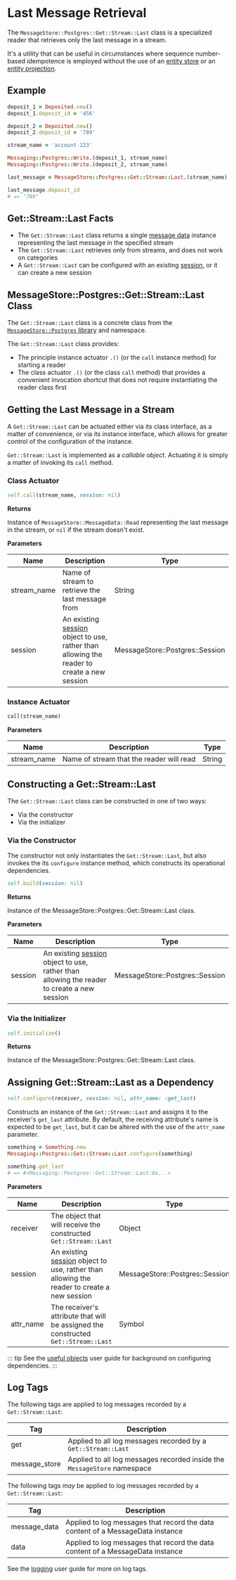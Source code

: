 # Last Message Retrieval

The `MessageStore::Postgres::Get::Stream::Last` class is a specialized reader that retrieves only the last message in a stream.

It's a utility that can be useful in circumstances where sequence number-based idempotence is employed without the use of an [entity store](/user-guide/entity-store/) or an [entity projection](/user-guide/projection.md).

## Example

``` ruby
deposit_1 = Deposited.new()
deposit_1.deposit_id = '456'

deposit_2 = Deposited.new()
deposit_2.deposit_id = '789'

stream_name = 'account-123'

Messaging::Postgres::Write.(deposit_1, stream_name)
Messaging::Postgres::Write.(deposit_2, stream_name)

last_message = MessageStore::Postgres::Get::Stream::Last.(stream_name)

last_message.deposit_id
# => "789"
```

## Get::Stream::Last Facts

- The `Get::Stream::Last` class returns a single [message data](/user-guide/messages-and-message-data/message-data.md) instance representing the last message in the specified stream
- The `Get::Stream::Last` retrieves only from streams, and does not work on categories
- A `Get::Stream::Last` can be configured with an existing [session](./session.md), or it can create a new session

## MessageStore::Postgres::Get::Stream::Last Class

The `Get::Stream::Last` class is a concrete class from the [`MessageStore::Postgres` library](../libraries.md#message-store-postgres) and namespace.

The `Get::Stream::Last` class provides:

- The principle instance actuator `.()` (or the `call` instance method) for starting a reader
- The class actuator `.()` (or the class `call` method) that provides a convenient invocation shortcut that does not require instantiating the reader class first

## Getting the Last Message in a Stream

A `Get::Stream::Last` can be actuated either via its class interface, as a matter of convenience, or via its instance interface, which allows for greater control of the configuration of the instance.

`Get::Stream::Last` is implemented as a _callable object_. Actuating it is simply a matter of invoking its `call` method.

### Class Actuator

``` ruby
self.call(stream_name, session: nil)
```

**Returns**

Instance of `MessageStore::MessageData::Read` representing the last message in the stream, or `nil` if the stream doesn't exist.

**Parameters**

| Name | Description | Type |
| --- | --- | --- |
| stream_name | Name of stream to retrieve the last message from | String |
| session | An existing [session](./session.md) object to use, rather than allowing the reader to create a new session | MessageStore::Postgres::Session |

### Instance Actuator

``` ruby
call(stream_name)
```

**Parameters**

| Name | Description | Type |
| --- | --- | --- |
| stream_name | Name of stream that the reader will read | String |

## Constructing a Get::Stream::Last

The `Get::Stream::Last` class can be constructed in one of two ways:

- Via the constructor
- Via the initializer

### Via the Constructor

The constructor not only instantiates the `Get::Stream::Last`, but also invokes the its `configure` instance method, which constructs its operational dependencies.

``` ruby
self.build(session: nil)
```

**Returns**

Instance of the MessageStore::Postgres::Get::Stream::Last class.

**Parameters**

| Name | Description | Type |
| --- | --- | --- |
| session | An existing [session](./session.md) object to use, rather than allowing the reader to create a new session | MessageStore::Postgres::Session |

### Via the Initializer

``` ruby
self.initialize()
```

**Returns**

Instance of the MessageStore::Postgres::Get::Stream::Last class.

## Assigning Get::Stream::Last as a Dependency

``` ruby
self.configure(receiver, session: nil, attr_name: :get_last)
```

Constructs an instance of the `Get::Stream::Last` and assigns it to the receiver's `get_last` attribute. By default, the receiving attribute's name is expected to be `get_last`, but it can be altered with the use of the `attr_name` parameter.

``` ruby
something = Something.new
Messaging::Postgres::Get::Stream::Last.configure(something)

something.get_last
# => #<Messaging::Postgres::Get::Stream::Last:0x...>
```

**Parameters**

| Name | Description | Type |
| --- | --- | --- |
| receiver | The object that will receive the constructed `Get::Stream::Last` | Object |
| session | An existing [session](./session.md) object to use, rather than allowing the reader to create a new session | MessageStore::Postgres::Session |
| attr_name | The receiver's attribute that will be assigned the constructed `Get::Stream::Last` | Symbol |

::: tip
See the [useful objects](/user-guide/useful-objects.md#configuring-dependencies) user guide for background on configuring dependencies.
:::

## Log Tags

The following tags are applied to log messages recorded by a `Get::Stream::Last`:

| Tag | Description |
| --- | --- |
| get | Applied to all log messages recorded by a `Get::Stream::Last` |
| message_store | Applied to all log messages recorded inside the `MessageStore` namespace |

The following tags _may_ be applied to log messages recorded by a `Get::Stream::Last`:

| Tag | Description |
| --- | --- |
| message_data | Applied to log messages that record the data content of a MessageData instance |
| data | Applied to log messages that record the data content of a MessageData instance |

See the [logging](/user-guide/logging/) user guide for more on log tags.
